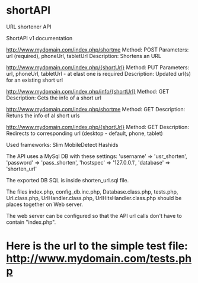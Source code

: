 # shortAPI
URL shortener API

ShortAPI v1 documentation

http://www.mydomain.com/index.php/shortme
  Method: POST
  Parameters: url (required), phoneUrl, tabletUrl
  Description: Shortens an URL

http://www.mydomain.com/index.php/{shortUrl}
  Method: PUT
  Parameters: url, phoneUrl, tabletUrl - at elast one is required
  Description: Updated url(s) for an existing short url
  
http://www.mydomain.com/index.php/info/{shortUrl}
  Method: GET
  Description: Gets the info of a short url
  
http://www.mydomain.com/index.php/shortme
  Method: GET
  Description: Retuns the info of al short urls
  
http://www.mydomain.com/index.php/{shortUrl}
  Method: GET
  Description: Redirects to corresponding url (desktop - default, phone, tablet)
  

Used frameworks:
  Slim
  MobileDetect
  Hashids
  
The API uses a MySql DB with these settings: 
		'username' => 'usr_shorten',
		'password' => 'pass_shorten',
		'hostspec' => '127.0.0.1',
		'database' => 'shorten_url'
		
The exported DB SQL is inside shorten_url.sql file.

The files index.php, config_db.inc.php, Database.class.php, tests.php, Url.class.php, UrlHandler.class.php, UrlHitsHandler.class.php should be places together on Web server.

The web server can be configured so that the API url calls don't have to contain "index.php".

# Here is the url to the simple test file: http://www.mydomain.com/tests.php
